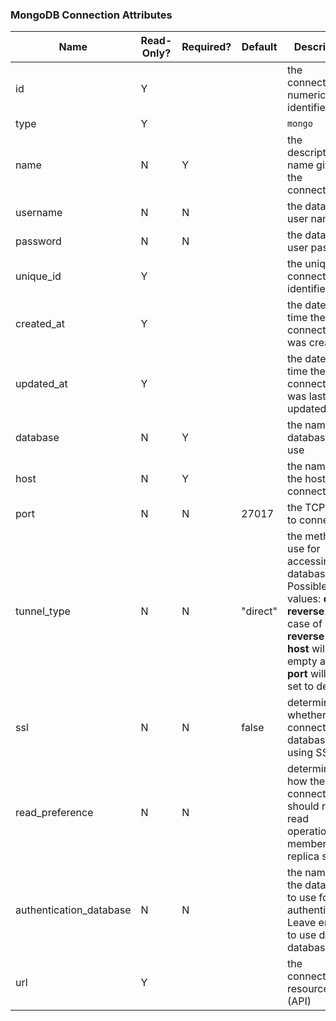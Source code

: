 ### MongoDB Connection Attributes

|Name|Read-Only?|Required?|Default|Description|
|----|---------|---------|-------|-----------|
|id|Y| | |the connection's numeric identifier
|type|Y| | |`mongo`
|name|N|Y| |the descriptive name given to the connection
|username|N|N| |the database user name
|password|N|N| |the database user password
|unique_id|Y| | |the unique connection's identifier
|created_at|Y| | |the date and time the connection was created
|updated_at|Y| | |the date and time the connection was last updated
|database|N|Y| |the name of database to use
|host|N|Y| |the name of the host to connect to
|port|N|N|27017|the TCP Port to connect to
|tunnel_type|N|N|"direct"|the method to use for accessing the database. Possible values: **direct**, **reverse**. In case of **reverse** type, **host** will be empty and **port** will be set to default.
|ssl|N|N|false|determines whether to connect to the database using SSL
|read_preference|N|N| |determines how the connection should route read operations to members of a replica set
|authentication_database|N|N| |the name of the database to use for authentication. Leave empty to use default database
|url|Y| | |the connection resource URL (API)
